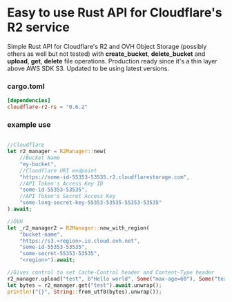 # Easy to use Rust API for Cloudflare's R2 service 

Simple Rust API for Cloudflare's R2 and OVH Object Storage (possibly others as well but not tested) with **create_bucket**, **delete_bucket** and  **upload**, **get**, **delete** file operations. Production ready since it's a thin layer above AWS SDK S3. Updated to be using latest versions.

### cargo.toml
```TOML
[dependencies]
cloudflare-r2-rs = "0.6.2"
```

### example use
```rust

//Cloudflare
let r2_manager = R2Manager::new(
    //Bucket Name
    "my-bucket", 
    //Cloudflare URI endpoint
    "https://some-id-55353-53535.r2.cloudflarestorage.com",
    //API Token's Access Key ID
    "some-id-55353-53535",
    //API Token's Secret Access Key
    "some-long-secret-key-55353-53535-55353-53535"
).await;

//OVH
let _r2_manager2 = R2Manager::new_with_region(
    "bucket-name", 
    "https://s3.<region>.io.cloud.ovh.net",
    "some-id-55353-53535",
    "some-secret-55353-53535",
    "<region>").await;

//Gives control to set Cache-Control header and Content-Type header
r2_manager.upload("test", b"Hello world", Some("max-age=60"), Some("text/plain")).await;
let bytes = r2_manager.get("test").await.unwrap();
println!("{}", String::from_utf8(bytes).unwrap());
```